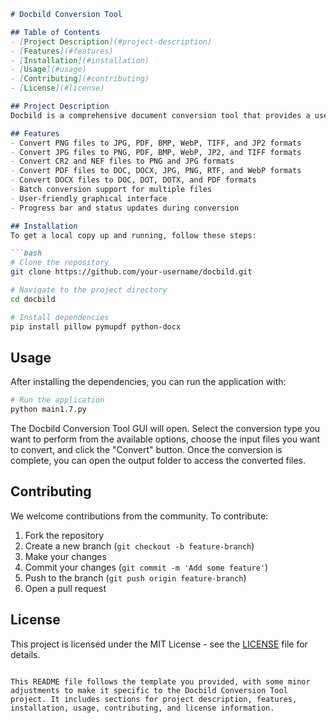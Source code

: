 ```markdown
# Docbild Conversion Tool

## Table of Contents
- [Project Description](#project-description)
- [Features](#features)
- [Installation](#installation)
- [Usage](#usage)
- [Contributing](#contributing)
- [License](#license)

## Project Description
Docbild is a comprehensive document conversion tool that provides a user-friendly interface for converting various file formats. It supports conversions between popular image formats like PNG, JPG, BMP, WebP, TIFF, and JP2, as well as PDF and Word document formats (DOC, DOCX, RTF).

## Features
- Convert PNG files to JPG, PDF, BMP, WebP, TIFF, and JP2 formats
- Convert JPG files to PNG, PDF, BMP, WebP, JP2, and TIFF formats
- Convert CR2 and NEF files to PNG and JPG formats
- Convert PDF files to DOC, DOCX, JPG, PNG, RTF, and WebP formats
- Convert DOCX files to DOC, DOT, DOTX, and PDF formats
- Batch conversion support for multiple files
- User-friendly graphical interface
- Progress bar and status updates during conversion

## Installation
To get a local copy up and running, follow these steps:

```bash
# Clone the repository
git clone https://github.com/your-username/docbild.git

# Navigate to the project directory
cd docbild

# Install dependencies
pip install pillow pymupdf python-docx
```

## Usage
After installing the dependencies, you can run the application with:

```bash
# Run the application
python main1.7.py
```

The Docbild Conversion Tool GUI will open. Select the conversion type you want to perform from the available options, choose the input files you want to convert, and click the "Convert" button. Once the conversion is complete, you can open the output folder to access the converted files.

## Contributing
We welcome contributions from the community. To contribute:

1. Fork the repository
2. Create a new branch (`git checkout -b feature-branch`)
3. Make your changes
4. Commit your changes (`git commit -m 'Add some feature'`)
5. Push to the branch (`git push origin feature-branch`)
6. Open a pull request

## License
This project is licensed under the MIT License - see the [LICENSE](LICENSE) file for details.
```

This README file follows the template you provided, with some minor adjustments to make it specific to the Docbild Conversion Tool project. It includes sections for project description, features, installation, usage, contributing, and license information.
